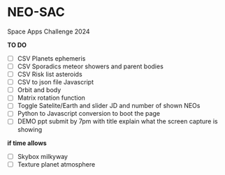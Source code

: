 # NEO-SAC
 Space Apps Challenge 2024 
 
 **TO DO**
- [ ] CSV Planets ephemeris
- [ ] CSV Sporadics meteor showers and parent bodies
- [ ] CSV Risk list asteroids
- [ ] CSV to json file Javascript
- [ ] Orbit and body
- [ ] Matrix rotation function
- [ ] Toggle Satelite/Earth and slider JD and number of shown NEOs
- [ ] Python to Javascript conversion to boot the page
- [ ] DEMO ppt submit by 7pm with title explain what the screen capture is showing

**if time allows**
- [ ] Skybox milkyway
- [ ] Texture planet atmosphere

